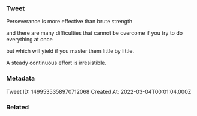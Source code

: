 ### Tweet
Perseverance is more effective than brute strength

and there are many difficulties that cannot be overcome if you try to do everything at once

but which will yield if you master them little by little.

A steady continuous effort is irresistible.

### Metadata
Tweet ID: 1499535358970712068
Created At: 2022-03-04T00:01:04.000Z

### Related

